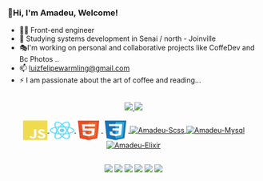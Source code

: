 ### 🎇Hi, I'm Amadeu, Welcome!


- 👨‍💻 Front-end engineer
- 🌱 Studying systems development in Senai / north - Joinville
- 🎭I'm working on personal and collaborative projects like CoffeDev and Bc Photos ..
- 📫 luizfelipewarmling@gmail.com
- ⚡ I am passionate about the art of coffee and reading...

##
<div align ="center">
  <a href="https://github.com/Amad3eu">
  <img height="200em" src="https://github-readme-stats.vercel.app/api?username=Amad3eu&show_icons=true&theme=ayu-mirage&include_all_commits=true&count_private=true"/>
  <img height="200em" src="https://github-readme-stats.vercel.app/api/top-langs/?username=Amad3eu&layout=compact&langs_count=7&theme=dracula"/>
</div>
  
  <div align="center"
       style="display: inline_block"><br>
     <img align="center" alt="Amadeu-Js" height="40" width="50" src="https://raw.githubusercontent.com/devicons/devicon/master/icons/javascript/javascript-plain.svg">
      <img align="center" alt="Amadeu-React" height="40" width="50" src="https://raw.githubusercontent.com/devicons/devicon/master/icons/react/react-original.svg">
  <img align="center" alt="Amadeu-HTML" height="40" width="50" src="https://raw.githubusercontent.com/devicons/devicon/master/icons/html5/html5-original.svg">
  <img align="center" alt="Amadeu-CSS" height="40" width="50" src="https://raw.githubusercontent.com/devicons/devicon/master/icons/css3/css3-original.svg">
      <img align="center" alt="Amadeu-Scss" height="40" width="50" src="https://cdn.jsdelivr.net/gh/devicons/devicon/icons/sass/sass-original.svg">
 <img align="center" alt="Amadeu-Mysql" height="40" width="50" src="https://cdn.jsdelivr.net/gh/devicons/devicon/icons/mysql/mysql-plain.svg">
    <img align="center" alt=Amadeu-Elixir height="40" width="50" src="https://cdn.jsdelivr.net/gh/devicons/devicon/icons/elixir/elixir-original.svg" />
  
</div>
  


##
  
  <div align="center">
    <a href="https://www.instagram.com/luiiz_amadeeu/" target="_blank"><img src="https://img.shields.io/badge/Instagram-E4405F?style=for-the-badge&logo=instagram&logoColor=white" target="_blank"></a>
  <a href="https://discord.gg/wSW6aSGf" target="_blank"><img src="https://img.shields.io/badge/Discord-7289DA?style=for-the-badge&logo=discord&logoColor=white" target="_blank"></a>
 	<a href="mailto:luizfelipewarmling@gmail.com" target="_blank"><img src="https://img.shields.io/badge/Gmail-D14836?style=for-the-badge&logo=gmail&logoColor=white" target="_blank"></a>
 <a href="https://dev.to/amadeu" target="_blank"><img src="https://img.shields.io/badge/dev.to-0A0A0A?style=for-the-badge&logo=dev.to&logoColor=white" target="_blank"></a> 
  <a href = "https://medium.com/@luizfelipewarmling"><img src="https://img.shields.io/badge/Medium-12100E?style=for-the-badge&logo=medium&logoColor=white" target="_blank"></a>
  <a href="https://www.linkedin.com/in/luiz-felipe-warmling-amadeu-752692211/" target="_blank"><img src="https://img.shields.io/badge/-LinkedIn-%230077B5?style=for-the-badge&logo=linkedin&logoColor=white" target="_blank"></a> 
    
  </div>



